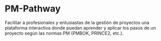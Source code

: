 # PM-Pathway
Facilitar a profesionales y entusiastas de la gestión de proyectos una plataforma interactiva donde puedan aprender y aplicar los pasos de un proyecto según las normas PM (PMBOK, PRINCE2, etc.).
